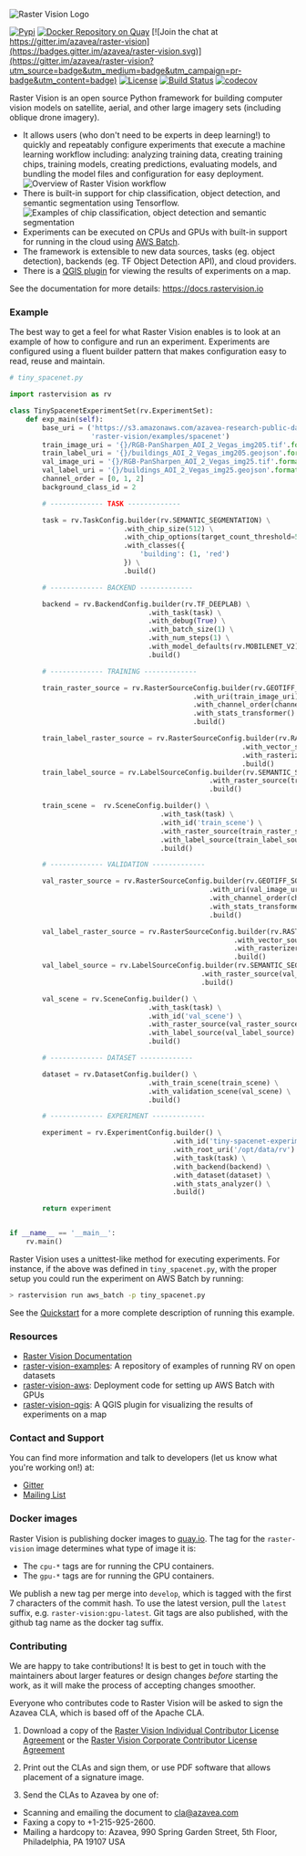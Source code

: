 ![Raster Vision Logo](docs/_static/raster-vision-logo.png)
&nbsp;

[![Pypi](https://img.shields.io/pypi/v/rastervision.svg)](https://pypi.org/project/rastervision/)
[![Docker Repository on Quay](https://quay.io/repository/azavea/raster-vision/status "Docker Repository on Quay")](https://quay.io/repository/azavea/raster-vision)
[![Join the chat at https://gitter.im/azavea/raster-vision](https://badges.gitter.im/azavea/raster-vision.svg)](https://gitter.im/azavea/raster-vision?utm_source=badge&utm_medium=badge&utm_campaign=pr-badge&utm_content=badge)
[![License](https://img.shields.io/badge/License-Apache%202.0-blue.svg)](https://opensource.org/licenses/Apache-2.0)
[![Build Status](https://api.travis-ci.org/azavea/raster-vision.svg?branch=develop)](http://travis-ci.org/azavea/raster-vision)
[![codecov](https://codecov.io/gh/azavea/raster-vision/branch/develop/graph/badge.svg)](https://codecov.io/gh/azavea/raster-vision)

Raster Vision is an open source Python framework for building computer vision models on satellite, aerial, and other large imagery sets (including oblique drone imagery).
* It allows users (who don't need to be experts in deep learning!) to quickly and repeatably configure experiments that execute a machine learning workflow including: analyzing training data, creating training chips, training models, creating predictions, evaluating models, and bundling the model files and configuration for easy deployment.
![Overview of Raster Vision workflow](docs/_static/overview-raster-vision-workflow.png)
* There is built-in support for chip classification, object detection, and semantic segmentation using Tensorflow.
![Examples of chip classification, object detection and semantic segmentation](docs/_static/cv-tasks.png)
* Experiments can be executed on CPUs and GPUs with built-in support for running in the cloud using [AWS Batch](https://github.com/azavea/raster-vision-aws).
* The framework is extensible to new data sources, tasks (eg. object detection), backends (eg. TF Object Detection API), and cloud providers.
* There is a [QGIS plugin](https://github.com/azavea/raster-vision-qgis) for viewing the results of experiments on a map.

See the documentation for more details: https://docs.rastervision.io

### Example

The best way to get a feel for what Raster Vision enables is to look at an example of how to configure and run an experiment. Experiments are configured using a fluent builder pattern that makes configuration easy to read, reuse and maintain.

```python
# tiny_spacenet.py

import rastervision as rv

class TinySpacenetExperimentSet(rv.ExperimentSet):
    def exp_main(self):
        base_uri = ('https://s3.amazonaws.com/azavea-research-public-data/'
                    'raster-vision/examples/spacenet')
        train_image_uri = '{}/RGB-PanSharpen_AOI_2_Vegas_img205.tif'.format(base_uri)
        train_label_uri = '{}/buildings_AOI_2_Vegas_img205.geojson'.format(base_uri)
        val_image_uri = '{}/RGB-PanSharpen_AOI_2_Vegas_img25.tif'.format(base_uri)
        val_label_uri = '{}/buildings_AOI_2_Vegas_img25.geojson'.format(base_uri)
        channel_order = [0, 1, 2]
        background_class_id = 2

        # ------------- TASK -------------

        task = rv.TaskConfig.builder(rv.SEMANTIC_SEGMENTATION) \
                            .with_chip_size(512) \
                            .with_chip_options(target_count_threshold=50) \
                            .with_classes({
                                'building': (1, 'red')
                            }) \
                            .build()

        # ------------- BACKEND -------------

        backend = rv.BackendConfig.builder(rv.TF_DEEPLAB) \
                                  .with_task(task) \
                                  .with_debug(True) \
                                  .with_batch_size(1) \
                                  .with_num_steps(1) \
                                  .with_model_defaults(rv.MOBILENET_V2)  \
                                  .build()

        # ------------- TRAINING -------------

        train_raster_source = rv.RasterSourceConfig.builder(rv.GEOTIFF_SOURCE) \
                                             .with_uri(train_image_uri) \
                                             .with_channel_order(channel_order) \
                                             .with_stats_transformer() \
                                             .build()

        train_label_raster_source = rv.RasterSourceConfig.builder(rv.RASTERIZED_SOURCE) \
                                                         .with_vector_source(train_label_uri) \
                                                         .with_rasterizer_options(background_class_id) \
                                                         .build()
        train_label_source = rv.LabelSourceConfig.builder(rv.SEMANTIC_SEGMENTATION) \
                                                 .with_raster_source(train_label_raster_source) \
                                                 .build()

        train_scene =  rv.SceneConfig.builder() \
                                     .with_task(task) \
                                     .with_id('train_scene') \
                                     .with_raster_source(train_raster_source) \
                                     .with_label_source(train_label_source) \
                                     .build()

        # ------------- VALIDATION -------------

        val_raster_source = rv.RasterSourceConfig.builder(rv.GEOTIFF_SOURCE) \
                                                 .with_uri(val_image_uri) \
                                                 .with_channel_order(channel_order) \
                                                 .with_stats_transformer() \
                                                 .build()

        val_label_raster_source = rv.RasterSourceConfig.builder(rv.RASTERIZED_SOURCE) \
                                                       .with_vector_source(val_label_uri) \
                                                       .with_rasterizer_options(background_class_id) \
                                                       .build()
        val_label_source = rv.LabelSourceConfig.builder(rv.SEMANTIC_SEGMENTATION) \
                                               .with_raster_source(val_label_raster_source) \
                                               .build()

        val_scene = rv.SceneConfig.builder() \
                                  .with_task(task) \
                                  .with_id('val_scene') \
                                  .with_raster_source(val_raster_source) \
                                  .with_label_source(val_label_source) \
                                  .build()

        # ------------- DATASET -------------

        dataset = rv.DatasetConfig.builder() \
                                  .with_train_scene(train_scene) \
                                  .with_validation_scene(val_scene) \
                                  .build()

        # ------------- EXPERIMENT -------------

        experiment = rv.ExperimentConfig.builder() \
                                        .with_id('tiny-spacenet-experiment') \
                                        .with_root_uri('/opt/data/rv') \
                                        .with_task(task) \
                                        .with_backend(backend) \
                                        .with_dataset(dataset) \
                                        .with_stats_analyzer() \
                                        .build()

        return experiment


if __name__ == '__main__':
    rv.main()
```

Raster Vision uses a unittest-like method for executing experiments. For instance, if the above was defined in `tiny_spacenet.py`, with the proper setup you could run the experiment on AWS Batch by running:

```bash
> rastervision run aws_batch -p tiny_spacenet.py
```

See the [Quickstart](https://docs.rastervision.io/en/0.8/quickstart.html) for a more complete description of running this example.

### Resources

* [Raster Vision Documentation](https://docs.rastervision.io)
* [raster-vision-examples](https://github.com/azavea/raster-vision-examples): A repository of examples of running RV on open datasets
* [raster-vision-aws](https://github.com/azavea/raster-vision-aws): Deployment code for setting up AWS Batch with GPUs
* [raster-vision-qgis](https://github.com/azavea/raster-vision-qgis): A QGIS plugin for visualizing the results of experiments on a map

### Contact and Support

You can find more information and talk to developers (let us know what you're working on!) at:
* [Gitter](https://gitter.im/azavea/raster-vision)
* [Mailing List](https://groups.google.com/forum/#!forum/raster-vision)

### Docker images

Raster Vision is publishing docker images to [quay.io](https://quay.io/repository/azavea/raster-vision).
The tag for the `raster-vision` image determines what type of image it is:
- The `cpu-*` tags are for running the CPU containers.
- The `gpu-*` tags are for running the GPU containers.

We publish a new tag per merge into `develop`, which is tagged with the first 7 characters of the commit hash.
To use the latest version, pull the `latest` suffix, e.g. `raster-vision:gpu-latest`.
Git tags are also published, with the github tag name as the docker tag suffix.

### Contributing

We are happy to take contributions! It is best to get in touch with the maintainers
about larger features or design changes *before* starting the work,
as it will make the process of accepting changes smoother.

Everyone who contributes code to Raster Vision will be asked to sign the
Azavea CLA, which is based off of the Apache CLA.

1. Download a copy of the [Raster Vision Individual Contributor License
   Agreement](docs/_static/cla/2018_04_17-Raster-Vision-Open-Source-Contributor-Agreement-Individual.pdf)
   or the [Raster Vision Corporate Contributor License
   Agreement](docs/_static/cla/2018_04_18-Raster-Vision-Open-Source-Contributor-Agreement-Corporate.pdf)

2. Print out the CLAs and sign them, or use PDF software that allows placement of a signature image.

3. Send the CLAs to Azavea by one of:
  - Scanning and emailing the document to cla@azavea.com
  - Faxing a copy to +1-215-925-2600.
  - Mailing a hardcopy to:
    Azavea, 990 Spring Garden Street, 5th Floor, Philadelphia, PA 19107 USA
